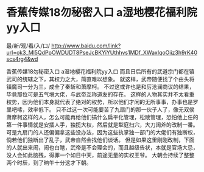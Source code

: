 # 香蕉传媒18勿秘密入口 a湿地樱花福利院yy入口

最/新/观/看/入/口/ http://www.baidu.com/link?url=ok3_Ml5QdPpOWDUDT8PseJcBKYiYUthhvs1MDf_XWaxIqoOiiz3h9rK40scs4rg4&wd


香蕉传媒18勿秘密入口 a湿地樱花福利院yy入口
而且日后所有的武道宗门都在镇武司的统辖之下，其权力之大，简直难以想象。
    就这样，武帝随便找了个由头将镇魔司一分为三，成全了秦斩和萧摩柯。
    不过这或许也是和厉沧澜商议的结果，毕竟那位可是五气境大佬，与武帝互称道友的存在。
    这样的人物其实并不太看重权势，因为他们本身就代表了绝对的权势，所以他们才闲的无所事事，办事也是罗里吧嗦，效率低下。
    只不过这一次可能要苦了九扇门的那一伙子人了，像无双侯萧摩柯这样的人，怎么可能再给他们搞什么扁平化管理，松散管理，恐怕他上任的第一件事情就是安插人手，独揽大权，然后就是犁庭扫穴，大刀阔斧的改制一番。
    可是九扇门的人还偏偏拿这些没办法，因为这些执掌独一部门的大佬们有独断权，倘若他们独断出了乱子，武帝自然会找他们谈话。
    但是如果这里刚刚改制，下面的人就出来闹，闹也白瞎，武帝是不会理会的，而且越级告状，本就是官场大忌，没人会如此脑残，得罪一个如日中天，前途无量的实权王爷。
    大朝会持续了整整两个时辰，到了晌午十分这才下朝。

